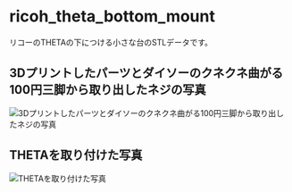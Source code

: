 # ricoh_theta_bottom_mount
リコーのTHETAの下につける小さな台のSTLデータです。

## 3Dプリントしたパーツとダイソーのクネクネ曲がる100円三脚から取り出したネジの写真
![3Dプリントしたパーツとダイソーのクネクネ曲がる100円三脚から取り出したネジの写真](https://github.com/tarosay/ricoh_theta_bottom_mount/blob/main/photo\photo1.jpg)

## THETAを取り付けた写真
![THETAを取り付けた写真](https://github.com/tarosay/ricoh_theta_bottom_mount/blob/main/photo\photo3.jpg)

